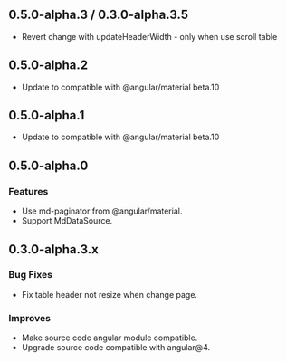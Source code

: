 ## 0.5.0-alpha.3 / 0.3.0-alpha.3.5

* Revert change with updateHeaderWidth - only when use scroll table

## 0.5.0-alpha.2

* Update to compatible with @angular/material beta.10

## 0.5.0-alpha.1

* Update to compatible with @angular/material beta.10

## 0.5.0-alpha.0

### Features

* Use md-paginator from @angular/material.
* Support MdDataSource.

## 0.3.0-alpha.3.x

### Bug Fixes

* Fix table header not resize when change page.

### Improves

* Make source code angular module compatible.
* Upgrade source code compatible with angular@4.
